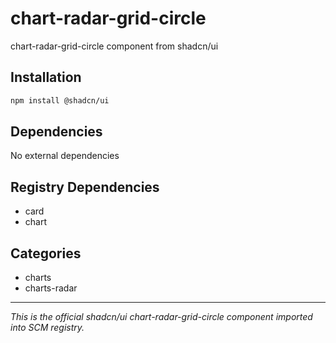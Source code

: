# chart-radar-grid-circle

chart-radar-grid-circle component from shadcn/ui

## Installation

```bash
npm install @shadcn/ui
```

## Dependencies

No external dependencies

## Registry Dependencies

- card
- chart

## Categories

- charts
- charts-radar

---

*This is the official shadcn/ui chart-radar-grid-circle component imported into SCM registry.*
